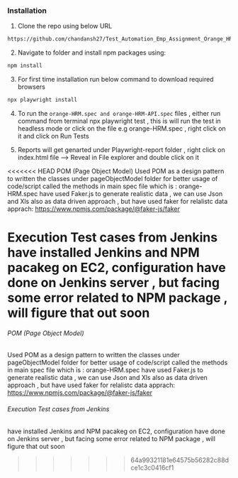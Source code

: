 ### Installation

1. Clone the repo using below URL

```sh
https://github.com/chandansh27/Test_Automation_Emp_Assignment_Orange_HRM.git
```

2. Navigate to folder and install npm packages using:

```sh
npm install
```
3. For first time installation run below command to download required browsers

```sh
npx playwright install
```

4. To run the `orange-HRM.spec and orange-HRM-API.spec` files , either run command from terminal  npx playwright test  , this is will run the test in  headless mode  or click on the file e.g orange-HRM.spec , right click on it and click on Run Tests 

5. Reports will get genarted under Playwright-report folder , right click on index.html file --> Reveal in File explorer and double click on it

<<<<<<< HEAD
POM (Page Object Model)
Used POM as a design pattern to written the classes under pageObjectModel folder for better usage of code/script called the methods in main spec file which is : orange-HRM.spec have used Faker.js to generate realistic data , we can use Json and Xls also as data driven approach , but have used faker for relalistc data apprach: https://www.npmjs.com/package/@faker-js/faker

Execution Test cases from Jenkins
have installed Jenkins and NPM pacakeg on EC2, configuration have done on Jenkins server , but facing some error related to NPM package , will figure that out soon
=======

   ###### POM (Page Object Model)
   Used POM as a design pattern to written the classes under pageObjectModel folder for better usage of code/script
   called the methods in main spec file which is : orange-HRM.spec
   have used Faker.js to generate realistic data , we can use Json and Xls also as data driven approach , but have used faker for relalistc data apprach:  https://www.npmjs.com/package/@faker-js/faker

   ###### Execution Test cases from Jenkins

   have installed Jenkins and NPM pacakeg on EC2, configuration have done on Jenkins server , but facing some error related to NPM package , will figure that out soon
   
>>>>>>> 64a99321181e64575b56282c88dce1c3c0416cf1
